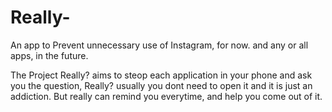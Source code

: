 # Really-
An app to Prevent unnecessary use of Instagram, for now. and any or all apps, in the future.

The Project Really? aims to steop each application in your phone and ask you the question, Really? usually you dont need to open it and it is just an addiction. But really can remind you everytime, and help you come out of it.
